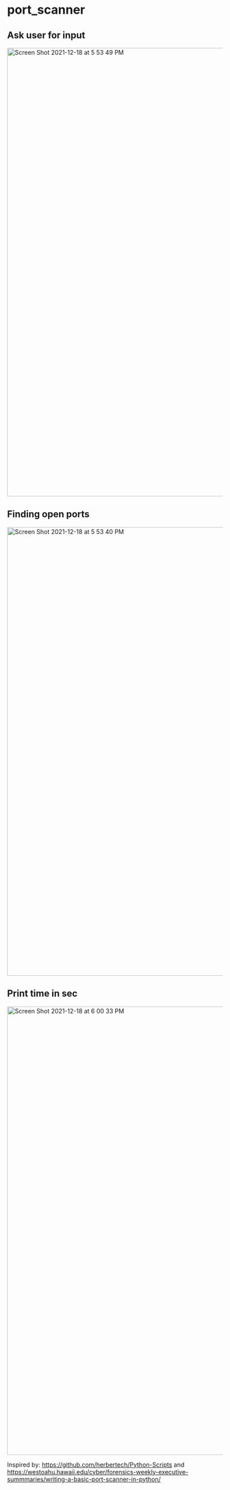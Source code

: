 # port_scanner

## Ask user for input
<img width="1048" alt="Screen Shot 2021-12-18 at 5 53 49 PM" src="https://user-images.githubusercontent.com/57471582/146660834-d58a2bc4-e7d8-45cd-b667-28f7bd701419.png">

## Finding open ports
<img width="1048" alt="Screen Shot 2021-12-18 at 5 53 40 PM" src="https://user-images.githubusercontent.com/57471582/146660835-15688004-b30b-45ed-921c-7aa02f9ee49a.png">

## Print time in sec
<img width="1048" alt="Screen Shot 2021-12-18 at 6 00 33 PM" src="https://user-images.githubusercontent.com/57471582/146660953-288493a4-f399-41b6-a5c8-b21dc13632f0.png">



Inspired by: https://github.com/herbertech/Python-Scripts and https://westoahu.hawaii.edu/cyber/forensics-weekly-executive-summmaries/writing-a-basic-port-scanner-in-python/


